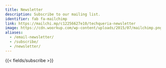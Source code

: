 ```yaml
---
title: Newsletter
description: Subscribe to our mailing list.
identifier: fab fa-mailchimp
link: https://mailchi.mp/c12256627e10/techqueria-newsletter
image: https://cdn.woorkup.com/wp-content/uploads/2015/07/mailchimp.png
aliases:
  - /email-newsletter/
  - /subscribe/
  - /newsletter/
---
```


{{< fields/subscribe >}}
